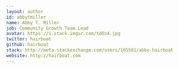 ```yaml
---
layout: author
id: abbytmiller
name: Abby T. Miller
job: Community Growth Team Lead
avatar: https://i.stack.imgur.com/tdOz4.jpg
twitter: hairboat
github: hairboat
stack: http://meta.stackexchange.com/users/165581/abby-hairboat
website: http://hairboat.com
---
```

